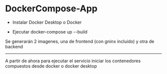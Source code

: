 # DockerCompose-App

- Instalar Docker Desktop o Docker

- Ejecutar docker-compose up --build

Se generarán 2 imagenes, una de frontend (con gninx incluido) y otra de backend

---------------------------

A partir de ahora para ejecutar el servicio iniciar los contenedores compuestos desde docker o docker desktop